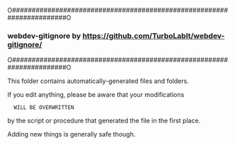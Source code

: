 O######################################################################O
### webdev-gitignore by https://github.com/TurboLabIt/webdev-gitignore/ ###
O######################################################################O

This folder contains automatically-generated files and folders.

If you edit anything, please be aware that your modifications

      WILL BE OVERWRITTEN 
      
by the script or procedure that generated the file in the first
place.

Adding new things is generally safe though.
